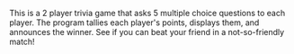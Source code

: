 This is a 2 player trivia game that asks 5 multiple choice questions to each player. The program tallies each player's points, displays them, and announces the winner.
See if you can beat your friend in a not-so-friendly match!
